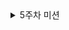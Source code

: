 <details>
  
  <summary>5주차 미션</summary>

  <details>
    <summary>Repository</summary>

    
    
## Repository
- database와 통신하는 계층
- JPA를 상속받음으로써 기본적인 CRUD 동작(함수 사용)이 가능해짐
  
**Client <->(DTO) Controller <->(DTO) Service <->(DTO) Repository <->(Domain) Database**

## JPA
- 자바에서 ORM 기술의 표준으로 사용되는 인터페이스의 모음
- JPA를 구현한 구현체 : **Hibernate**, EclipseLink 등

## ORM이란?
- Object Relation Mapping(객체 - 관계형데이터베이스의 매핑)
- 관계형 데이터베이스의 객체를 자동으로 연결해주는 기술
- CRUD SQL 쿼리문을 작성하지 않아도 DB와 상호작용하도록 해줌

## JDBC vs JPA
### JDBC
- 데이터베이스와 통신하기 위한 API
- 개발자가 SQL 쿼리문을 직접 작성
- 성능 최적화, SQL 제어에 유리
- 유지보수가 어려움
- 코드가 반복됨

### JPA
- ORM 기술의 표준으로 사용되는 인터페이스
- 객체(Entity)를 통해 데이터 조작
- 복잡한 매핑 작업에 유리
- JPQL 사용
- 유지보수 쉬움, CRUD 자동화

**JDBC와 JPA는 아예 다른게 아님! - JPA 안에 JDBC(JDBC API)가 있음**

### JPQL
- JPA에서 사용하는 객체지향 쿼리 언어
- 객체를 기준으로 하므로 DB 구조가 바뀌어도 유연함
- SQL : 테이블명, 컬럼명을 기준으로 작성  <->  JPQL : 엔티티명, 필드명을 기준으로 작성

### 쿼리메소드(사용자 정의 쿼리)
- JPA는 메소드 이름으로 쿼리를 생성하는 기능 제공
- 쿼리 메소드는 메소드의 이름을 분석하여 JPQL 쿼리를 실행함

### 사용자 정의 쿼리(@Query)
- 실행할 메소드 위에 정적 쿼리를 작성할 때 사용
- SQL이 아닌 JPQL 쿼리가 들어가야함
<details>
    <summary>JPQL 문법</summary>

✅ JPQL 기본 개념
**SQL은 데이터베이스 테이블(Table)을 대상으로 함**

**JPQL은 자바의 엔티티(Entity)를 대상으로 함**

예시 비교:

```SQL
SELECT * FROM post (SQL)     	SELECT p FROM Post p (JPQL)
 
SELECT * FROM post WHERE title='a' (SQL)   	SELECT p FROM Post p WHERE p.title = 'a'  (JPQL)
```
### 1. SELECT문
```java
@Query("SELECT p FROM Post p")
List<Post> findAllPosts();
```
- Post는 엔티티 클래스의 이름
- p는 Post의 별칭(alias)

### 2. WHERE 조건절
```java
@Query("SELECT p FROM Post p WHERE p.title = :title")
List<Post> findByTitle(@Param("title") String title);
```
**:title은 바인딩 변수 (파라미터)** => 나중에 값 들어오면 p.title = "제목"
### 3. ORDER BY 정렬
```java
@Query("SELECT p FROM Post p ORDER BY p.createdAt DESC")
List<Post> findAllOrderByCreatedAtDesc();
```
### 4. COUNT, SUM 등 집계
```java
@Query("SELECT COUNT(p) FROM Post p")
long countAllPosts();
```
### 5. JOIN 문법
```java
@Query("SELECT p FROM Post p JOIN p.author a WHERE a.name = :name")
List<Post> findByAuthorName(@Param("name") String name);
```
- Post 엔티티가 @ManyToOne User author 같은 필드를 가지고 있어야 함

### 6. LIKE 검색
```java
@Query("SELECT p FROM Post p WHERE p.title LIKE %:keyword%")
List<Post> searchByTitle(@Param("keyword") String keyword);
```
## ✅ 주의사항
테이블명 사용 ❌	:  post(테이블명) 사용하면 안 됨. Post(엔티티명) 사용해야 함

컬럼명 사용 ❌	:  title, content는 필드 이름 기준

</details>
</details>
<details>
  <summary>DTO</summary>

## DTO
- Data Transfer Object, 데이터 전송 객체
- 계층 간 데이터 전송을 위해 도메인 모델(entity) 대신 사용되는 객체
- Request, Response에는 꼭 행위(Create, Update, Get)를 붙인다.
- 파일 정렬등을 고려하면 도메인명을 앞으로 빼도 무방하다.

### BUilder
@BUilder : Builder를 자동으로 생성해주는 어노테이션

### @Data
- 다음의 어노테이션과 다양한 메소드를 자동 생성해줌
- @Getter, @Setter, @ToString, @EqualsAndHashCode, @RequiredArgsConstructor

### @Data를 지양해야 하는 이유
1. 불필요한 메소드 생성
  - equlas, hashCode 메소드 등 불필요한 메소드가 생성
2. 무분별한 Setter 남용
  - Setter는 객체를 언제든지 변경할 수 있는 상태로 만듬
  - 객체의 안정성을 보장받기 어려움
3. ToString으로 인한 양방향 연관관계시 순환 참조 문제
  </details>
  

  
  <details>
    <summary>Service</summary>

## Service
- 비즈니스 로직을 담당, 가장 복잡한 코드가 들어가는 부분
- Controller에서는 Service 메소드를 호출, Service에서는 Repository 메소드를 호출함

### 어노테이션
- @Service : 비즈니스 로직을 수행하는 서비스 레이어 클래스임을 나타냄
- @Transactional : 선언적 데이터베이스 트랜잭션 관리 방법 제공
  => public 메소드에만 적용
  
  => 같은 객체 내 다른 메소드에서 호출 시, 트랜잭션 적용 X -> Spring AOP 때문!

### 트랜잭션
- 데이터 거래에 있어서 안정성을 확보하기 위한 방법
- 여러개의 작업을 하나로 묶어서 처리하는 방법
- 데이터 처리 과정에서 오류 발생 -> 모든 작업을 원 상태로 복구함(Rollback)
- 처리 과정이 모두 성공 -> 결과를 반영함(Commit)
- 동시에 성공하거나 동시에 실패해야함
- 데이터 처리 과정을 묶은것을 트랜잭션이라고 함

### 트랜잭션의 특징(ACID)
- A(원자성)(Atomicity) : 트랜잭션은 데이터베이스에서 모두 반영하거나 모두 반영되지 않아야한다.
- C(일관성)(Consistency) : 트랜잭션이 시작하기 전과 끝난 후에도 데이터베이스는 일관된 상태로 유지해야 한다.
- I(독립성)(Isoloation) : 여러 트랜잭션이 동시에 실행될 때, 각 트랜잭션은 다른 트랜잭션의 작업에 영향을 받지 않아야 한다.
- D(지속성)(Durability) : 트랜잭션이 성공적으로 완료되었을 때 결과는 영구적으로 반영되어야 한다.

##  Converter
- 한 객체를 다른 객체로 바꾸는 역할을 하는 클래스나 메소드
- DTO <-> Entity 변환에 주로 사용
- Service 클래스 내부에 Converter 메소드 생성
- Converter 패키지 생성 후 Converter 클래스 생성

## ResponseEntity
- **개발자가 직접 결과 데이터와 HTTP 상태 코드를 제어할 수 있는 클래스**
- 결과값, 상태코드, 헤더값을 모두 프론트에 넘겨줄 수 있고, 에러코드 또한 섬세하게 설정하여 넘길 수 있음

### HTTP 응답 상태 코드
- 1xx : 정보 전달
- 2xx : 성공
- 3xx : 리디렉션
- 4xx : 클라이언트 오류
- 5xx : 서버 오류

## ReponseEntity의 메소드들
### ResponseEntity.ok()
- 200 OK 응답 반환
- 요청이 정상적으로 처리되었음을 나타냄
- 200 상태코드와 함께 body 반환 가능 => return ResponseEntity.ok(dto);

### ResponseEntity.notFound()
- 404 Not Found 응답 반
- 요청한 리소스를 찾을 수 없을 
- body 전송 불가
- return ResponseEntity.notFound().build();

</details>
</details>
